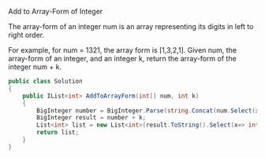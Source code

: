  Add to Array-Form of Integer

The array-form of an integer num is an array representing its digits in left to right order.

For example, for num = 1321, the array form is [1,3,2,1].
Given num, the array-form of an integer, and an integer k, return the array-form of the integer num + k.


```csharp
public class Solution
{
    public IList<int> AddToArrayForm(int[] num, int k)
    {
        BigInteger number = BigInteger.Parse(string.Concat(num.Select(x => x.ToString())));
        BigInteger result = number + k;
        List<int> list = new List<int>(result.ToString().Select(x=> int.Parse(x.ToString())));
        return list;
    }
}
